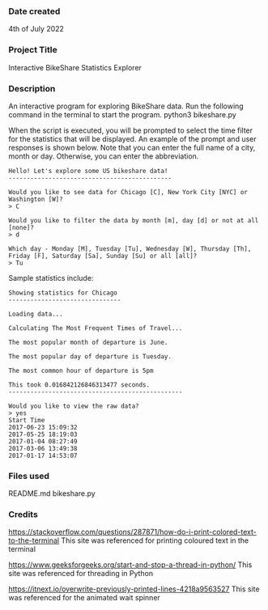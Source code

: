### Date created
4th of July 2022

### Project Title
Interactive BikeShare Statistics Explorer

### Description
An interactive program for exploring BikeShare data. Run the following command in the terminal
to start the program.
  python3 bikeshare.py

When the script is executed, you will be prompted to select the time filter for the statistics
that will be displayed. An example of the prompt and user responses is shown below. Note that you can
enter the full name of a city, month or day. Otherwise, you can enter the abbreviation.

```
Hello! Let's explore some US bikeshare data!
---------------------------------------------

Would you like to see data for Chicago [C], New York City [NYC] or Washington [W]?
> C

Would you like to filter the data by month [m], day [d] or not at all [none]?
> d

Which day - Monday [M], Tuesday [Tu], Wednesday [W], Thursday [Th], Friday [F], Saturday [Sa], Sunday [Su] or all [all]?
> Tu
```

Sample statistics include:
```
Showing statistics for Chicago
-------------------------------

Loading data...
                      
Calculating The Most Frequent Times of Travel...
                      
The most popular month of departure is June.

The most popular day of departure is Tuesday.

The most common hour of departure is 5pm

This took 0.016842126846313477 seconds.
------------------------------------------------

Would you like to view the raw data?
> yes
Start Time
2017-06-23 15:09:32
2017-05-25 18:19:03
2017-01-04 08:27:49
2017-03-06 13:49:38
2017-01-17 14:53:07
```

### Files used
README.md
bikeshare.py

### Credits
https://stackoverflow.com/questions/287871/how-do-i-print-colored-text-to-the-terminal
This site was referenced for printing coloured text in the terminal

https://www.geeksforgeeks.org/start-and-stop-a-thread-in-python/
This site was referenced for threading in Python

https://itnext.io/overwrite-previously-printed-lines-4218a9563527
This site was referenced for the animated wait spinner

